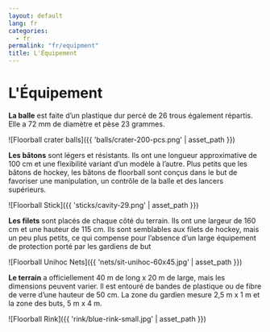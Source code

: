 ```yaml
---
layout: default
lang: fr
categories:
  - fr
permalink: "fr/equipment"
title: L'Équipement
---
```


# L'Équipement

**La balle** est faite d’un plastique dur percé de 26 trous également répartis. Elle a 72 mm de diamètre et pèse 23 grammes.

![Floorball crater balls]({{ 'balls/crater-200-pcs.png' | asset_path }})


**Les bâtons** sont légers et résistants. Ils ont une longueur approximative de 100 cm et une flexibilité variant d’un modèle à l’autre. Plus
petits que les bâtons de hockey, les bâtons de floorball sont conçus dans le but de favoriser une manipulation, un contrôle de la balle et des
lancers supérieurs.

![Floorball Stick]({{ 'sticks/cavity-29.png' | asset_path }})


**Les filets** sont placés de chaque côté du terrain. Ils ont une largeur de 160 cm et une hauteur de 115 cm. Ils sont semblables aux filets de
hockey, mais un peu plus petits, ce qui compense pour l’absence d’un large équipement de protection porté par les gardiens de but

![Floorball Unihoc Nets]({{ 'nets/sit-unihoc-60x45.jpg' | asset_path }})


**Le terrain** a officiellement 40 m de long x 20 m de large, mais les dimensions peuvent varier. Il est entouré de bandes de plastique ou de
fibre de verre d’une hauteur de 50 cm. La zone du gardien mesure 2,5 m x 1 m et la zone des buts, 5 m x 4 m.

![Floorball Rink]({{ 'rink/blue-rink-small.jpg' | asset_path }})
